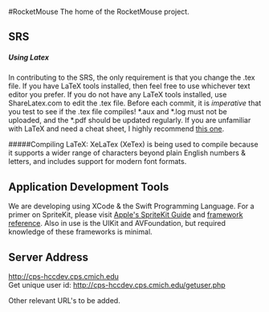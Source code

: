 #RocketMouse
The home of the RocketMouse project.

## SRS

##### Using Latex

In contributing to the SRS, the only requirement is that you change the .tex file. If you have LaTeX tools installed, then feel free to use whichever text editor you prefer. If you do not have any LaTeX tools installed, use ShareLatex.com to edit the .tex file. Before each commit, it is _imperative_ that you test to see if the .tex file compiles! \*.aux and \*.log  must not be uploaded, and the \*.pdf should be updated regularly. If you are unfamiliar with LaTeX and need a cheat sheet, I highly recommend [this one](http://www.stdout.org/~winston/latex/latexsheet-a4.pdf).

#####Compiling LaTeX:
XeLaTex (XeTex) is being used to compile because it supports a wider range of characters beyond plain English numbers & letters, and includes support for modern font formats.

## Application Development Tools

We are developing using XCode & the Swift Programming Language.
For a primer on SpriteKit, please visit [Apple's SpriteKit Guide](https://developer.apple.com/library/ios/documentation/GraphicsAnimation/Conceptual/SpriteKit_PG/Introduction/Introduction.html) and [framework reference](https://developer.apple.com/library/IOs/documentation/SpriteKit/Reference/SpriteKitFramework_Ref/index.html). 
Also in use is the UIKit and AVFoundation, but required knowledge of these frameworks is minimal. 

## Server Address

http://cps-hccdev.cps.cmich.edu <br>
Get unique user id: http://cps-hccdev.cps.cmich.edu/getuser.php

Other relevant URL's to be added.
